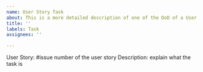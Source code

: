 ```yaml
---
name: User Story Task
about: This is a more detailed description of one of the DoD of a User Story
title: ''
labels: Task
assignees: ''

---
```


User Story: #issue number of the user story
Description: explain what the task is
